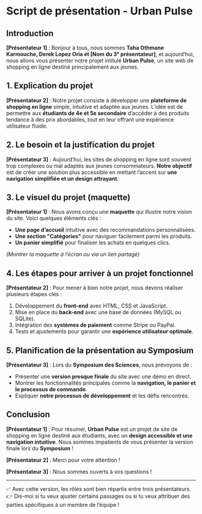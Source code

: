 # **Script de présentation - Urban Pulse**  

## **Introduction**  
**[Présentateur 1]** : Bonjour à tous, nous sommes **Taha Othmane Karmouche, Derek Lopez Oria et [Nom du 3ᵉ présentateur]**, et aujourd’hui, nous allons vous présenter notre projet intitulé **Urban Pulse**, un site web de shopping en ligne destiné principalement aux jeunes.  

## **1. Explication du projet**  
**[Présentateur 2]** : Notre projet consiste à développer une **plateforme de shopping en ligne** simple, intuitive et adaptée aux jeunes. L’idée est de permettre aux **étudiants de 4e et 5e secondaire** d’accéder à des produits tendance à des prix abordables, tout en leur offrant une expérience utilisateur fluide.  

## **2. Le besoin et la justification du projet**  
**[Présentateur 3]** : Aujourd’hui, les sites de shopping en ligne sont souvent trop complexes ou mal adaptés aux jeunes consommateurs. **Notre objectif** est de créer une solution plus accessible en mettant l’accent sur **une navigation simplifiée et un design attrayant**.  

## **3. Le visuel du projet (maquette)**  
**[Présentateur 1]** : Nous avons conçu une **maquette** qui illustre notre vision du site. Voici quelques éléments clés :  
- **Une page d’accueil** intuitive avec des recommandations personnalisées.  
- **Une section "Catégories"** pour naviguer facilement parmi les produits.  
- **Un panier simplifié** pour finaliser les achats en quelques clics.  

_(Montrer la maquette à l’écran ou via un lien partagé)_  

## **4. Les étapes pour arriver à un projet fonctionnel**  
**[Présentateur 2]** : Pour mener à bien notre projet, nous devons réaliser plusieurs étapes clés :  
1. Développement du **front-end** avec HTML, CSS et JavaScript.  
2. Mise en place du **back-end** avec une base de données (MySQL ou SQLite).  
3. Intégration des **systèmes de paiement** comme Stripe ou PayPal.  
4. Tests et ajustements pour garantir une **expérience utilisateur optimale**.  

## **5. Planification de la présentation au Symposium**  
**[Présentateur 3]** : Lors du **Symposium des Sciences**, nous prévoyons de :  
- Présenter une **version presque finale** du site avec une démo en direct.  
- Montrer les fonctionnalités principales comme la **navigation, le panier et le processus de commande**.  
- Expliquer **notre processus de développement** et les défis rencontrés.  

## **Conclusion**  
**[Présentateur 1]** : Pour résumer, **Urban Pulse** est un projet de site de shopping en ligne destiné aux étudiants, avec un **design accessible et une navigation intuitive**. Nous sommes impatients de vous présenter la version finale lors du **Symposium** !  

**[Présentateur 2]** : Merci pour votre attention !  

**[Présentateur 3]** : Nous sommes ouverts à vos questions !  

---

✅ Avec cette version, les rôles sont bien répartis entre trois présentateurs.  
👉 Dis-moi si tu veux ajuster certains passages ou si tu veux attribuer des parties spécifiques à un membre de l’équipe !

